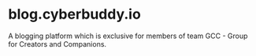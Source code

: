# blog.cyberbuddy.io
A blogging platform which is exclusive for members of team GCC - Group for Creators and Companions.
